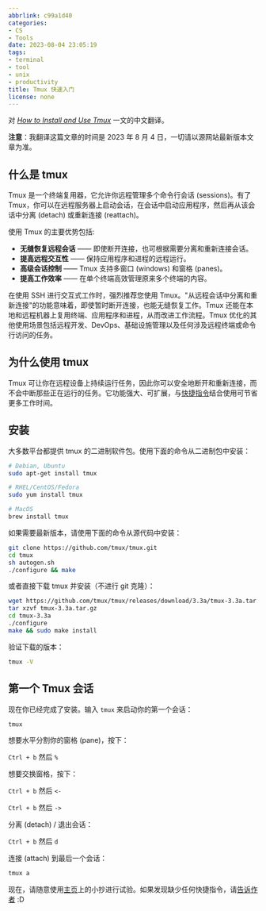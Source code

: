 ```yaml
---
abbrlink: c99a1d40
categories:
- CS
- Tools
date: 2023-08-04 23:05:19
tags:
- terminal
- tool
- unix
- productivity
title: Tmux 快速入门
license: none
---
```


对 _[How to Install and Use Tmux](https://tmuxcheatsheet.com/how-to-install-tmux/)_ 一文的中文翻译。

<!--more-->

**注意**：我翻译这篇文章的时间是 2023 年 8 月 4 日，一切请以源网站最新版本文章为准。

## 什么是 tmux

Tmux 是一个终端复用器，它允许你远程管理多个命令行会话 (sessions)。有了 Tmux，你可以在远程服务器上启动会话，在会话中启动应用程序，然后再从该会话中分离 (detach) 或重新连接 (reattach)。

使用 Tmux 的主要优势包括:

- **无缝恢复远程会话** —— 即使断开连接，也可根据需要分离和重新连接会话。
- **提高远程交互性** —— 保持应用程序和进程的远程运行。
- **高级会话控制** —— Tmux 支持多窗口 (windows) 和窗格 (panes)。
- **提高工作效率** —— 在单个终端高效管理原来多个终端的内容。

在使用 SSH 进行交互式工作时，强烈推荐您使用 Tmux。"从远程会话中分离和重新连接"的功能意味着，即使暂时断开连接，也能无缝恢复工作。Tmux 还能在本地和远程机器上复用终端、应用程序和进程，从而改进工作流程。Tmux 优化的其他使用场景包括远程开发、DevOps、基础设施管理以及任何涉及远程终端或命令行访问的任务。

## 为什么使用 tmux

Tmux 可让你在远程设备上持续运行任务，因此你可以安全地断开和重新连接，而不会中断那些正在运行的任务。它功能强大、可扩展，与[快捷指令](https://tmuxcheatsheet.com/)结合使用可节省更多工作时间。

## 安装

大多数平台都提供 tmux 的二进制软件包。使用下面的命令从二进制包中安装：

```bash
# Debian, Ubuntu
sudo apt-get install tmux

# RHEL/CentOS/Fedora
sudo yum install tmux

# MacOS
brew install tmux
```

如果需要最新版本，请使用下面的命令从源代码中安装：

```bash
git clone https://github.com/tmux/tmux.git
cd tmux
sh autogen.sh
./configure && make
```

或者直接下载 tmux 并安装（不进行 git 克隆）：

```bash
wget https://github.com/tmux/tmux/releases/download/3.3a/tmux-3.3a.tar.gz
tar xzvf tmux-3.3a.tar.gz
cd tmux-3.3a
./configure
make && sudo make install
```

验证下载的版本：

```bash
tmux -V
```

## 第一个 Tmux 会话

现在你已经完成了安装。输入 `tmux` 来启动你的第一个会话：

```bash
tmux
```

想要水平分割你的窗格 (pane)，按下：

`Ctrl + b` 然后 `%`

想要交换窗格，按下：

`Ctrl + b` 然后 `<-`

`Ctrl + b` 然后 `->`

分离 (detach) / 退出会话：

`Ctrl + b` 然后 `d`

连接 (attach) 到最后一个会话：

```bash
tmux a
```

现在，请随意使用[主页](https://tmuxcheatsheet.com/)上的小抄进行试验。如果发现缺少任何快捷指令，请[告诉作者](https://github.com/l9c/tmux_cheat_sheet_data) :D
